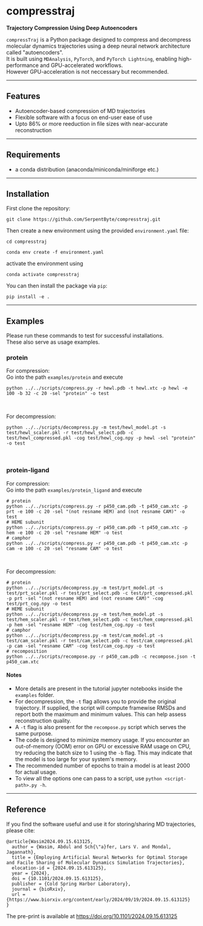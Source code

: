 # compresstraj

**Trajectory Compression Using Deep Autoencoders**

`compressTraj` is a Python package designed to compress and decompress molecular dynamics trajectories using a deep neural network 
architecture called "autoencoders". </br>
It is built using `MDAnalysis`, `PyTorch`, and `PyTorch Lightning`, enabling high-performance and GPU-accelerated workflows.</br>
However GPU-acceleration is not neccessary but recommended.

---

## Features

- Autoencoder-based compression of MD trajectories
- Flexible software with a focus on end-user ease of use
- Upto 86% or more reeduction in file sizes with near-accurate reconstruction

---
## Requirements
- a conda distribution (anaconda/miniconda/miniforge etc.)

---
## Installation
First clone the repository:</br>

```
git clone https://github.com/SerpentByte/compresstraj.git
```

Then create a new environment using the provided `environment.yaml` file:</br>
```
cd compresstraj
```

```
conda env create -f environment.yaml
```

activate the environment using</br>
```
conda activate compresstraj
```

You can then install the package via `pip`:

```
pip install -e .
```



---

## Examples
Please run these commands to test for successful installations.</br>
These also serve as usage examples.

### protein
For compression:</br>
Go into the path `examples/protein` and execute</br>

```
python ../../scripts/compress.py -r hewl.pdb -t hewl.xtc -p hewl -e 100 -b 32 -c 20 -sel "protein" -o test
```
</br>


For decompression:</br>

```
python ../../scripts/decompress.py -m test/hewl_model.pt -s test/hewl_scaler.pkl -r test/hewl_select.pdb -c test/hewl_compressed.pkl -cog test/hewl_cog.npy -p hewl -sel "protein" -o test
```
</br>

### protein-ligand
For compression:</br>
Go into the path `examples/protein_ligand` and execute</br>

```
# protein
python ../../scripts/compress.py -r p450_cam.pdb -t p450_cam.xtc -p prt -e 100 -c 20 -sel "(not resname HEM) and (not resname CAM)" -o test
# HEME subunit
python ../../scripts/compress.py -r p450_cam.pdb -t p450_cam.xtc -p hem -e 100 -c 20 -sel "resname HEM" -o test
# camphor
python ../../scripts/compress.py -r p450_cam.pdb -t p450_cam.xtc -p cam -e 100 -c 20 -sel "resname CAM" -o test
```
</br>

For decompression:</br>

```
# protein
python ../../scripts/decompress.py -m test/prt_model.pt -s test/prt_scaler.pkl -r test/prt_select.pdb -c test/prt_compressed.pkl -p prt -sel "(not resname HEM) and (not resname CAM)" -cog test/prt_cog.npy -o test
# HEME subunit
python ../../scripts/decompress.py -m test/hem_model.pt -s test/hem_scaler.pkl -r test/hem_select.pdb -c test/hem_compressed.pkl -p hem -sel "resname HEM" -cog test/hem_cog.npy -o test
# camphor
python ../../scripts/decompress.py -m test/cam_model.pt -s test/cam_scaler.pkl -r test/cam_select.pdb -c test/cam_compressed.pkl -p cam -sel "resname CAM" -cog test/cam_cog.npy -o test
# recomposition
python ../../scripts/recompose.py -r p450_cam.pdb -c recompose.json -t p450_cam.xtc
```

#### Notes
- More details are present in the tutorial jupyter notebooks inside the `examples` folder.
- For decompression, the `-t` flag allows you to provide the original trajectory. If supplied, the script will compute framewise RMSDs and report both the maximum and minimum values. This can help assess reconstruction quality.
- A `-t` flag is also present for the `recompose.py` script which serves the same purpose. 
- The code is designed to minimize memory usage. If you encounter an out-of-memory (OOM) error on GPU or excessive RAM usage on CPU, try reducing the batch size to 1 using the `-b` flag. This may indicate that the model is too large for your system's memory.
- The recommended number of epochs to train a model is at least 2000 for actual usage.
- To view all the options one can pass to a script, use `python <script-path>.py -h`.

---

## Reference
If you find the software useful and use it for storing/sharing MD trajectories, please cite:</br>
```
@article{Wasim2024.09.15.613125,
  author = {Wasim, Abdul and Sch{\"a}fer, Lars V. and Mondal, Jagannath},
  title = {Employing Artificial Neural Networks for Optimal Storage and Facile Sharing of Molecular Dynamics Simulation Trajectories},
  elocation-id = {2024.09.15.613125},
  year = {2024},
  doi = {10.1101/2024.09.15.613125},
  publisher = {Cold Spring Harbor Laboratory},
  journal = {bioRxiv},
  url = {https://www.biorxiv.org/content/early/2024/09/19/2024.09.15.613125}
}
```

The pre-print is available at https://doi.org/10.1101/2024.09.15.613125
